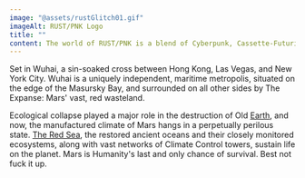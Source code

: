 ```yaml
---
image: "@assets/rustGlitch01.gif"
imageAlt: RUST/PNK Logo
title: ""
content: The world of RUST/PNK is a blend of Cyberpunk, Cassette-Futurism, and Neo-Noir. A futuristic crime drama, set against the backdrop of the unforgiving rust-red frontier of a terraformed [Mars](docs/bsetting/mars).
---
```


Set in Wuhai, a sin-soaked cross between Hong Kong, Las Vegas, and New York City. Wuhai is a uniquely independent, maritime metropolis, situated on the edge of the Masursky Bay, and surrounded on all other sides by The Expanse: Mars' vast, red wasteland.

Ecological collapse played a major role in the destruction of Old [Earth](/docs/bsetting/earth), and now, the manufactured climate of Mars hangs in a perpetually perilous state. [The Red Sea](/docs/bsetting/theredsea), the restored ancient oceans and their closely monitored ecosystems, along with vast networks of Climate Control towers, sustain life on the planet. Mars is Humanity's last and only chance of survival. Best not fuck it up.